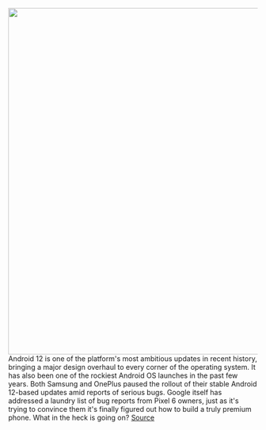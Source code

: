 <img src='https://cdn.vox-cdn.com/thumbor/-QkGny2bEvkMxliPBLmgSeXZpEI=/0x0:2050x1367/1200x675/filters:focal(861x520:1189x848)/cdn.vox-cdn.com/uploads/chorus_image/image/70384997/VRG_1777_Android_12_002.0.jpg' width='700px' /><br/>
Android 12 is one of the platform's most ambitious updates in recent history, bringing a major design overhaul to every corner of the operating system. It has also been one of the rockiest Android OS launches in the past few years. Both Samsung and OnePlus paused the rollout of their stable Android 12-based updates amid reports of serious bugs. Google itself has addressed a laundry list of bug reports from Pixel 6 owners, just as it's trying to convince them it's finally figured out how to build a truly premium phone. What in the heck is going on?
<a href='https://www.theverge.com/22881882/android-12-google-pixel-6-pro-bugs-oneplus-oxygenos-12-samsung-one-ui-4-update'> Source <a/>